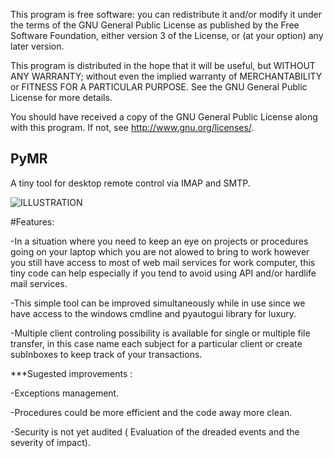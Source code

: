 This program is free software: you can redistribute it and/or modify it under the terms of the GNU General Public License as published by the Free Software Foundation, either version 3 of the License, or (at your option) any later version.

This program is distributed in the hope that it will be useful, but WITHOUT ANY WARRANTY; without even the implied warranty of MERCHANTABILITY or FITNESS FOR A PARTICULAR PURPOSE. See the GNU General Public License for more details.

You should have received a copy of the GNU General Public License along with this program. If not, see http://www.gnu.org/licenses/.

## PyMR

A tiny tool for desktop remote control via IMAP and SMTP.

![ILLUSTRATION](https://github.com/H-Ismael/PyMR/blob/master/Capture.PNG?raw=true)

#Features:

-In a situation where you need to keep an eye on projects or procedures going on your laptop which you are not alowed to bring to work however you still have access to most of web mail services for work computer, this tiny code can help especially if you tend to avoid using API and/or hardlife mail services.

-This simple tool can be improved simultaneously while in use since we have access to the windows cmdline and pyautogui library for luxury.

-Multiple client controling possibility is available for single or multiple file transfer, in this case name each subject for a particular client or create subInboxes to keep track of your transactions.


***Sugested improvements : 

-Exceptions management.

-Procedures could be more efficient and the code away more clean.

-Security is not yet audited ( Evaluation of the dreaded events and the severity of impact).
